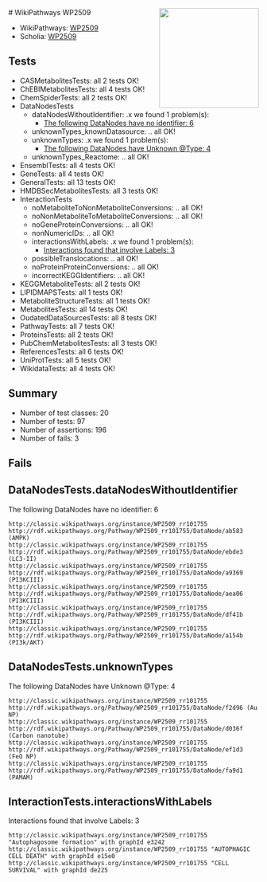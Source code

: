 <img style="float: right; width: 200px" src="https://upload.wikimedia.org/wikipedia/commons/thumb/8/83/Wplogo_with_text_500.png/640px-Wplogo_with_text_500.png" />
# WikiPathways WP2509

* WikiPathways: [WP2509](https://wikipathways.org/pathways/WP2509)
* Scholia: [WP2509](https://scholia.toolforge.org/wikipathways/WP2509)
## Tests
* CASMetabolitesTests: all 2 tests OK!
* ChEBIMetabolitesTests: all 4 tests OK!
* ChemSpiderTests: all 2 tests OK!
* DataNodesTests
    * dataNodesWithoutIdentifier: .x we found 1 problem(s):
        * [The following DataNodes have no identifier: 6](#d2d32fa5)
    * unknownTypes_knownDatasource: .. all OK!
    * unknownTypes: .x we found 1 problem(s):
        * [The following DataNodes have Unknown @Type: 4](#839973e2)
    * unknownTypes_Reactome: .. all OK!
* EnsemblTests: all 4 tests OK!
* GeneTests: all 4 tests OK!
* GeneralTests: all 13 tests OK!
* HMDBSecMetabolitesTests: all 3 tests OK!
* InteractionTests
    * noMetaboliteToNonMetaboliteConversions: .. all OK!
    * noNonMetaboliteToMetaboliteConversions: .. all OK!
    * noGeneProteinConversions: .. all OK!
    * nonNumericIDs: .. all OK!
    * interactionsWithLabels: .x we found 1 problem(s):
        * [Interactions found that involve Labels: 3](#630d267a)
    * possibleTranslocations: .. all OK!
    * noProteinProteinConversions: .. all OK!
    * incorrectKEGGIdentifiers: .. all OK!
* KEGGMetaboliteTests: all 2 tests OK!
* LIPIDMAPSTests: all 1 tests OK!
* MetaboliteStructureTests: all 1 tests OK!
* MetabolitesTests: all 14 tests OK!
* OudatedDataSourcesTests: all 8 tests OK!
* PathwayTests: all 7 tests OK!
* ProteinsTests: all 2 tests OK!
* PubChemMetabolitesTests: all 3 tests OK!
* ReferencesTests: all 6 tests OK!
* UniProtTests: all 5 tests OK!
* WikidataTests: all 4 tests OK!


## Summary

* Number of test classes: 20
* Number of tests: 97
* Number of assertions: 196
* Number of fails: 3

## Fails

<a name="d2d32fa5" />

## DataNodesTests.dataNodesWithoutIdentifier

The following DataNodes have no identifier: 6
```
http://classic.wikipathways.org/instance/WP2509_rr101755 http://rdf.wikipathways.org/Pathway/WP2509_rr101755/DataNode/ab583 (AMPK)
http://classic.wikipathways.org/instance/WP2509_rr101755 http://rdf.wikipathways.org/Pathway/WP2509_rr101755/DataNode/ebde3 (LC3-II)
http://classic.wikipathways.org/instance/WP2509_rr101755 http://rdf.wikipathways.org/Pathway/WP2509_rr101755/DataNode/a9369 (PI3KCIII)
http://classic.wikipathways.org/instance/WP2509_rr101755 http://rdf.wikipathways.org/Pathway/WP2509_rr101755/DataNode/aea06 (PI3KCIII)
http://classic.wikipathways.org/instance/WP2509_rr101755 http://rdf.wikipathways.org/Pathway/WP2509_rr101755/DataNode/df41b (PI3KCIII)
http://classic.wikipathways.org/instance/WP2509_rr101755 http://rdf.wikipathways.org/Pathway/WP2509_rr101755/DataNode/a154b (PI3k/AKT)
```

<a name="839973e2" />

## DataNodesTests.unknownTypes

The following DataNodes have Unknown @Type: 4
```
http://classic.wikipathways.org/instance/WP2509_rr101755 http://rdf.wikipathways.org/Pathway/WP2509_rr101755/DataNode/f2d96 (Au NP)
http://classic.wikipathways.org/instance/WP2509_rr101755 http://rdf.wikipathways.org/Pathway/WP2509_rr101755/DataNode/d036f (Carbon nanotube)
http://classic.wikipathways.org/instance/WP2509_rr101755 http://rdf.wikipathways.org/Pathway/WP2509_rr101755/DataNode/ef1d3 (FeO NP)
http://classic.wikipathways.org/instance/WP2509_rr101755 http://rdf.wikipathways.org/Pathway/WP2509_rr101755/DataNode/fa9d1 (PAMAM)
```

<a name="630d267a" />

## InteractionTests.interactionsWithLabels

Interactions found that involve Labels: 3
```
http://classic.wikipathways.org/instance/WP2509_rr101755 "Autophagosome formation" with graphId e3242
http://classic.wikipathways.org/instance/WP2509_rr101755 "AUTOPHAGIC
CELL DEATH" with graphId e15e0
http://classic.wikipathways.org/instance/WP2509_rr101755 "CELL
SURVIVAL" with graphId de225
```

